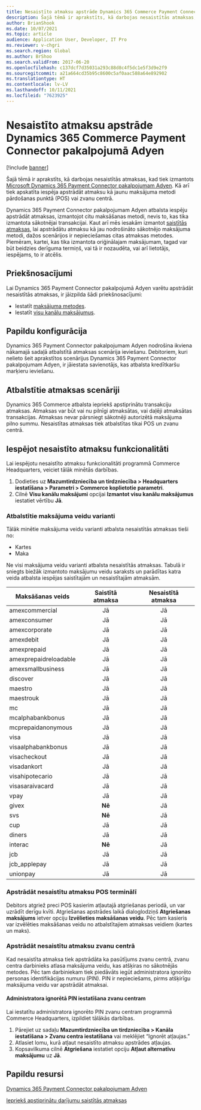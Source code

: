 ```yaml
---
title: Nesaistīto atmaksu apstrāde Dynamics 365 Commerce Payment Connector pakalpojumā Adyen
description: Šajā tēmā ir aprakstīts, kā darbojas nesaistītās atmaksas, kad tiek izmantots Microsoft Dynamics 365 Payment Connector pakalpojumam Adyen.
author: BrianShook
ms.date: 10/07/2021
ms.topic: article
audience: Application User, Developer, IT Pro
ms.reviewer: v-chgri
ms.search.region: Global
ms.author: BrShoo
ms.search.validFrom: 2017-06-20
ms.openlocfilehash: c137dcf7d35031a293c88d8c4f5dc1e5f3d9e2f9
ms.sourcegitcommit: a21a664cd35b95c8600c5af0aac588a64e892902
ms.translationtype: HT
ms.contentlocale: lv-LV
ms.lasthandoff: 10/11/2021
ms.locfileid: "7623925"
---
```

# <a name="process-unlinked-refunds-with-the-dynamics-365-commerce-payment-connector-for-adyen"></a>Nesaistīto atmaksu apstrāde Dynamics 365 Commerce Payment Connector pakalpojumā Adyen

[!include [banner](../includes/banner.md)]

Šajā tēmā ir aprakstīts, kā darbojas nesaistītās atmaksas, kad tiek izmantots [Microsoft Dynamics 365 Payment Connector pakalpojumam Adyen](adyen-connector.md). Kā arī tiek apskatīta iespēja apstrādāt atmaksu kā jaunu maksājuma metodi pārdošanas punktā (POS) vai zvanu centrā.

Dynamics 365 Payment Connector pakalpojumam Adyen atbalsta iespēju apstrādāt atmaksas, izmantojot citu maksāšanas metodi, nevis to, kas tika izmantota sākotnējai transakcijai. Kaut arī mēs iesakām izmantot [saistītās atmaksas](linked-refunds.md), lai apstrādātu atmaksu kā jau nodrošināto sākotnējo maksājuma metodi, dažos scenārijos ir nepieciešamas citas atmaksas metodes. Piemēram, kartei, kas tika izmantota oriģinālajam maksājumam, tagad var būt beidzies derīguma termiņš, vai tā ir nozaudēta, vai arī lietotājs, iespējams, to ir atcēlis.

## <a name="prerequisites"></a>Priekšnosacījumi

Lai Dynamics 365 Payment Connector pakalpojumā Adyen varētu apstrādāt nesaistītās atmaksas, ir jāizpilda šādi priekšnosacījumi:

- Iestatīt [maksājuma metodes](../payment-methods.md).
- Iestatīt [visu kanālu maksājumus](../omni-channel-payments.md).

## <a name="additional-configuration"></a>Papildu konfigurācija

Dynamics 365 Payment Connector pakalpojumam Adyen nodrošina ikviena nākamajā sadaļā atbalstītā atmaksas scenārija ieviešanu. Debitoriem, kuri nelieto šeit aprakstītos scenārijus Dynamics 365 Payment Connector pakalpojumam Adyen, ir jāiestata savienotājs, kas atbalsta kredītkaršu marķieru ieviešanu.

## <a name="supported-refund-scenarios"></a>Atbalstītie atmaksas scenāriji

Dynamics 365 Commerce atbalsta iepriekš apstiprinātu transakciju atmaksas. Atmaksas var būt vai nu pilnīgi atmaksātas, vai daļēji atmaksātas transakcijas. Atmaksas nevar pārsniegt sākotnēji autorizētā maksājuma pilno summu. Nesaistītas atmaksas tiek atbalstītas tikai POS un zvanu centrā.

## <a name="enable-unlinked-refunds-functionality"></a>Iespējot nesaistīto atmaksu funkcionalitāti

Lai iespējotu nesaistīto atmaksu funkcionalitāti programmā Commerce Headquarters, veiciet tālāk minētās darbības.

1. Dodieties uz **Mazumtirdzniecība un tirdzniecība \> Headquarters iestatīšana \> Parametri \> Commerce koplietotie parametri**.
1. Cilnē **Visu kanālu maksājumi** opcijai **Izmantot visu kanālu maksājumus** iestatiet vērtību **Jā**.

### <a name="supported-payment-method-variants"></a>Atbalstītie maksājuma veidu varianti

Tālāk minētie maksājuma veidu varianti atbalsta nesaistītās atmaksas tieši no:

- Kartes
- Maka

Ne visi maksājuma veidu varianti atbalsta nesaistītās atmaksas. Tabulā ir sniegts biežāk izmantoto maksājumu veidu saraksts un parādītas katra veida atbalsta iespējas saistītajām un nesaistītajām atmaksām.

| Maksāšanas veids        | Saistītā atmaksa | Nesaistītā atmaksa |
|-----------------------|:-------------:|:---------------:|
| amexcommercial        | Jā           | Jā             |
| amexconsumer          | Jā           | Jā             |
| amexcorporate         | Jā           | Jā             |
| amexdebit             | Jā           | Jā             |
| amexprepaid           | Jā           | Jā             |
| amexprepaidreloadable | Jā           | Jā             |
| amexsmallbusiness     | Jā           | Jā             |
| discover              | Jā           | Jā             |
| maestro               | Jā           | Jā             |
| maestrouk             | Jā           | Jā             |
| mc                    | Jā           | Jā             |
| mcalphabankbonus      | Jā           | Jā             |
| mcprepaidanonymous    | Jā           | Jā             |
| visa                  | Jā           | Jā             |
| visaalphabankbonus    | Jā           | Jā             |
| visacheckout          | Jā           | Jā             |
| visadankort           | Jā           | Jā             |
| visahipotecario       | Jā           | Jā             |
| visasaraivacard       | Jā           | Jā             |
| vpay                  | Jā           | Jā             |
| givex                 | **Nē**        | Jā             |
| svs                   | **Nē**        | Jā             |
| cup                   | Jā           | Jā             |
| diners                | Jā           | Jā             |
| interac               | **Nē**        | Jā             |
| jcb                   | Jā           | Jā             |
| jcb_applepay          | Jā           | Jā             |
| unionpay              | Jā           | Jā             |

### <a name="process-an-unlinked-refund-in-pos"></a>Apstrādāt nesaistītu atmaksu POS terminālī

Debitors atgriež preci POS kasierim atļautajā atgriešanas periodā, un var uzrādīt derīgu kvīti. Atgriešanas apstrādes laikā dialoglodziņš **Atgriešanas maksājums** ietver opciju **Izvēlieties maksāšanas veidu**. Pēc tam kasieris var izvēlēties maksāšanas veidu no atbalstītajiem atmaksas veidiem (kartes un maks).

### <a name="process-an-unlinked-refund-in-call-center"></a>Apstrādāt nesaistītu atmaksu zvanu centrā

Kad nesaistīta atmaksa tiek apstrādāta ka pasūtījums zvanu centrā, zvanu centra darbinieks atlasa maksājuma veidu, kas atšķiras no sākotnējās metodes. Pēc tam darbiniekam tiek piedāvāts iegūt administratora ignorēto personas identifikācijas numuru (PIN). PIN ir nepieciešams, pirms atšķirīgu maksājuma veidu var apstrādāt atmaksai.

#### <a name="set-up-an-administrator-override-pin-for-call-center"></a>Administratora ignorētā PIN iestatīšana zvanu centram

Lai iestatītu administratora ignorēto PIN zvanu centram programmā Commerce Headquarters, izpildiet tālākās darbības.

1. Pārejiet uz sadaļu **Mazumtirdzniecība un tirdzniecība \> Kanāla iestatīšana \> Zvanu centra iestatīšana** vai meklējiet “Ignorēt atļaujas.”
1. Atlasiet lomu, kurā atļaut nesaistīto atmaksu apstrādes atļaujas.
1. Kopsavilkuma cilnē **Atgriešana** iestatiet opciju **Atļaut alternatīvu maksājumu** uz **Jā**.

## <a name="additional-resources"></a>Papildu resursi

[Dynamics 365 Payment Connector pakalpojumam Adyen](adyen-connector.md)

[Iepriekš apstiprinātu darījumu saistītās atmaksas](linked-refunds.md)
